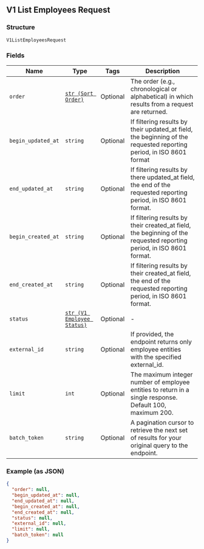 ## V1 List Employees Request

### Structure

`V1ListEmployeesRequest`

### Fields

| Name | Type | Tags | Description |
|  --- | --- | --- | --- |
| `order` | [`str (Sort Order)`](/doc/models/sort-order.md) | Optional | The order (e.g., chronological or alphabetical) in which results from a request are returned. |
| `begin_updated_at` | `string` | Optional | If filtering results by their updated_at field, the beginning of the requested reporting period, in ISO 8601 format |
| `end_updated_at` | `string` | Optional | If filtering results by there updated_at field, the end of the requested reporting period, in ISO 8601 format. |
| `begin_created_at` | `string` | Optional | If filtering results by their created_at field, the beginning of the requested reporting period, in ISO 8601 format. |
| `end_created_at` | `string` | Optional | If filtering results by their created_at field, the end of the requested reporting period, in ISO 8601 format. |
| `status` | [`str (V1 Employee Status)`](/doc/models/v1-employee-status.md) | Optional | - |
| `external_id` | `string` | Optional | If provided, the endpoint returns only employee entities with the specified external_id. |
| `limit` | `int` | Optional | The maximum integer number of employee entities to return in a single response. Default 100, maximum 200. |
| `batch_token` | `string` | Optional | A pagination cursor to retrieve the next set of results for your<br>original query to the endpoint. |

### Example (as JSON)

```json
{
  "order": null,
  "begin_updated_at": null,
  "end_updated_at": null,
  "begin_created_at": null,
  "end_created_at": null,
  "status": null,
  "external_id": null,
  "limit": null,
  "batch_token": null
}
```

